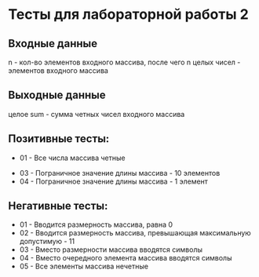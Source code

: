 # Тесты для лабораторной работы 2
## Входные данные
n - кол-во элементов входного массива, после чего n целых чисел - элементов входного массива
## Выходные данные
целое sum - сумма четных чисел входного массива
## Позитивные тесты:
- 01 - Все числа массива четные
<!-- - 02 - Все числа массива нечетные -->
- 03 - Пограничное значение длины массива - 10 элементов
- 04 - Пограничное значение длины массива - 1 элемент
## Негативные тесты:
- 01 - Вводится размерность массива, равна 0 
- 02 - Вводится размерность массива, превышающая максимальную допустимую - 11
- 03 - Вместо размерности массива вводятся символы
- 04 - Вместо очередного элемента массива вводятся символы
- 05 - Все элементы массива нечетные